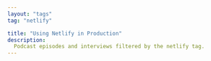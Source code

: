 ```yaml
---
layout: "tags"
tag: "netlify"

title: "Using Netlify in Production"
description:
  Podcast episodes and interviews filtered by the netlify tag. 
---
```

